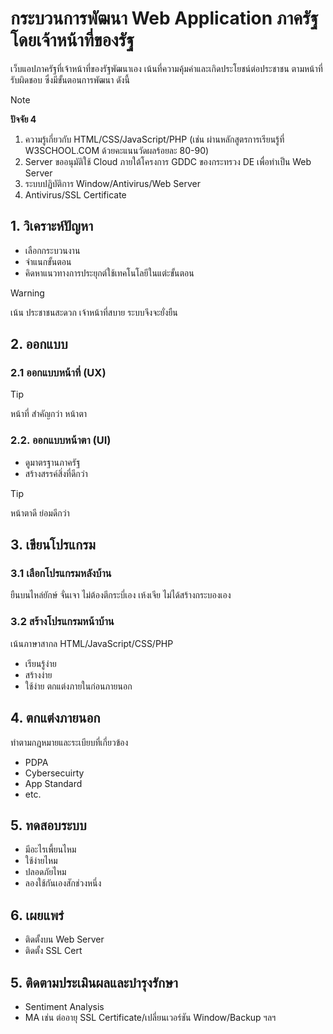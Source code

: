 # กระบวนการพัฒนา Web Application ภาครัฐ โดยเจ้าหน้าที่ของรัฐ

เว็บแอปภาครัฐที่เจ้าหน้าที่ของรัฐพัฒนาเอง เน้นที่ความคุ้มค่าและเกิดประโยชน์ต่อประชาชน ตามหน้าที่รับผิดชอบ ซึ่งมีขั้นตอนการพัฒนา ดังนี้ 
> [!NOTE]
> __ปัจจัย 4__
> 1. ความรู้เกี่ยวกับ HTML/CSS/JavaScript/PHP (เช่น ผ่านหลักสูตรการเรียนรู้ที่ W3SCHOOL.COM ด้วยคะแนนวัดผลร้อยละ 80-90) 
> 2. Server ขออนุมัติใช้ Cloud ภายใต้โครงการ GDDC ของกระทรวง DE เพื่อทำเป็น Web Server
> 3. ระบบปฏิบัติการ Window/Antivirus/Web Server
> 4. Antivirus/SSL Certificate 


## 1. วิเคราะห์ปัญหา
- เลือกกระบวนงาน
- จำแนกขั้นตอน
- คิดหาแนวทางการประยุกต์ใช้เทคโนโลยีในแต่ะขั้นตอน
> [!WARNING]
> เน้น ประชาชนสะดวก เจ้าหน้าที่สบาย ระบบจึงจะยั่งยืน

## 2. ออกแบบ
### 2.1 ออกแบบหน้าที่ (UX)
>[!TIP]
> หน้าที่ สำคัญกว่า หน้าตา

### 2.2. ออกแบบหน้าตา (UI)
- ดูมาตรฐานภาครัฐ
- สร้างสรรค์สิ่งที่ดีกว่า
>[!TIP]
> หน้าตาดี ย่อมดีกว่า
 
## 3. เขียนโปรแกรม
### 3.1 เลือกโปรแกรมหลังบ้าน
ยืนบนไหล่ยักษ์ 
จั่นเจา ไม่ต้องตีกระบี่เอง
เห้งเจีย ไม่ได้สร้างกระบองเอง

### 3.2 สร้างโปรแกรมหน้าบ้าน
เน้นภาษาสากล HTML/JavaScript/CSS/PHP 
- เรียนรู้ง่าย
- สร้างง่าย
- ใช้ง่าย
ตกแต่งภายในก่อนภายนอก

## 4. ตกแต่งภายนอก
ทำตามกฎหมายและระเบียบที่เกี่ยวข้อง
- PDPA
- Cybersecuirty
- App Standard
- etc.
  
## 5. ทดสอบระบบ
- มีอะไรเพี้ยนไหม
- ใช้ง่ายไหม
- ปลอดภัยไหม
- ลองใช้กันเองสักช่วงหนึ่ง

## 6. เผยแพร่
- ติดตั้งบน Web Server
- ติดตั้ง SSL Cert
  
## 5. ติดตามประเมินผลและบำรุงรักษา
- Sentiment Analysis
- MA เช่น ต่ออายุ SSL Certificate/เปลี่ยนเวอร์ชัน Window/Backup ฯลฯ 
